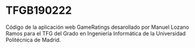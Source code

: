 # TFGB190222
Código de la aplicación web GameRatings desarollado por Manuel Lozano Ramos para el TFG del Grado en Ingeniería Informática de la Universidad Politécnica de Madrid.
